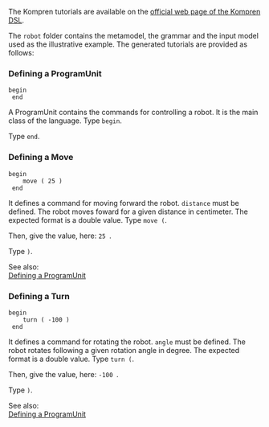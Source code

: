 
The Kompren tutorials are available on the [official web page of the Kompren DSL](https://github.com/arnobl/kompren).

The `robot` folder contains the metamodel, the grammar and the input model used as the illustrative example. The generated tutorials are provided as follows:


### <a name="Defining-a-ProgramUnit"></a>Defining a ProgramUnit

```
begin
 end
```
A ProgramUnit contains the commands for controlling a robot. It is the main class of the language. Type `begin`. 

Type `end`. 


### <a name="Defining-a-Move"></a>Defining a Move

```
begin
 	move ( 25 )
 end

```
It defines a command for moving forward the robot. `distance` must be defined. The robot moves foward for a given distance in centimeter. The expected format is a double value.
Type `move (`. 

Then, give the value, here: `25 `.


Type `)`. 

See also:<br/>
[Defining a ProgramUnit](Defining-a-ProgramUnit)



### <a name="Defining-a-Turn"></a>Defining a Turn

```
begin
 	turn ( -100 )
 end

```
It defines a command for rotating the robot. `angle` must be defined. The robot rotates following a given rotation angle in degree. The expected format is a double value.
Type `turn (`. 

Then, give the value, here: `-100 `.


Type `)`. 

See also:<br/>
[Defining a ProgramUnit](Defining-a-ProgramUnit)



